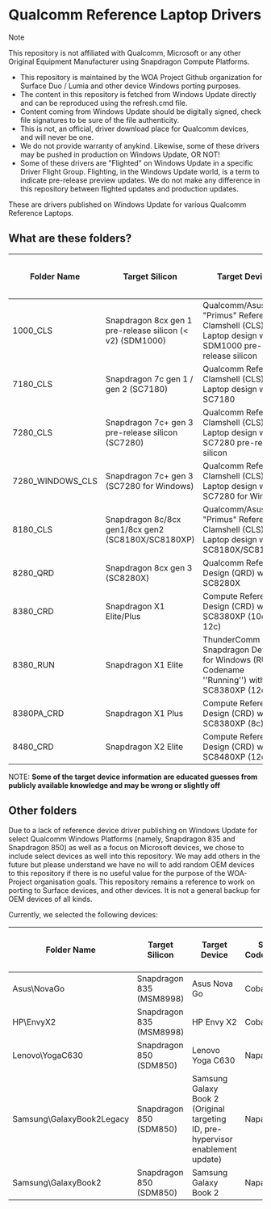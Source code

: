 # Qualcomm Reference Laptop Drivers

> [!NOTE]
> This repository is not affiliated with Qualcomm, Microsoft or any other Original Equipment Manufacturer using Snapdragon Compute Platforms.
> - This repository is maintained by the WOA Project Github organization for Surface Duo / Lumia and other device Windows porting purposes.
> - The content in this repository is fetched from Windows Update directly and can be reproduced using the refresh.cmd file.
> - Content coming from Windows Update should be digitally signed, check file signatures to be sure of the file authenticity.
> - This is not, an official, driver download place for Qualcomm devices, and will never be one.
> - We do not provide warranty of anykind. Likewise, some of these drivers may be pushed in production on Windows Update, OR NOT!
> - Some of these drivers are "Flighted" on Windows Update in a specific Driver Flight Group. Flighting, in the Windows Update world, is a term to indicate pre-release preview updates. We do not make any difference in this repository between flighted updates and production updates.

These are drivers published on Windows Update for various Qualcomm Reference Laptops.

## What are these folders?

| Folder Name      | Target Silicon                                            | Target Device                                                                                   | SoC Codename | Fake Codename (Android Only) |
|------------------|-----------------------------------------------------------|-------------------------------------------------------------------------------------------------|--------------|------------------------------|
| 1000_CLS         | Snapdragon 8cx gen 1 pre-release silicon (< v2) (SDM1000) | Qualcomm/Asus "Primus" Reference Clamshell (CLS) Laptop design with SDM1000 pre-release silicon | Poipu        | Shrike                       |
| 7180_CLS         | Snapdragon 7c gen 1 / gen 2 (SC7180)                      | Qualcomm Reference Clamshell (CLS) Laptop design with SC7180                                    | Rennell      | Atoll                        |
| 7280_CLS         | Snapdragon 7c+ gen 3 pre-release silicon (SC7280)         | Qualcomm Reference Clamshell (CLS) Laptop design with SC7280 pre-release silicon                | Kodiak       | Yupik                        |
| 7280_WINDOWS_CLS | Snapdragon 7c+ gen 3 (SC7280 for Windows)                 | Qualcomm Reference Clamshell (CLS) Laptop design with SC7280 for Windows                        | Kodiak       | Yupik                        |
| 8180_CLS         | Snapdragon 8c/8cx gen1/8cx gen2 (SC8180X/SC8180XP)        | Qualcomm/Asus "Primus" Reference Clamshell (CLS) Laptop design with SC8180X/SC8180XP            | Poipu        | Shrike                       |
| 8280_QRD         | Snapdragon 8cx gen 3 (SC8280X)                            | Qualcomm Reference Design (QRD) with SC8280X                                                    | Makena       |                              |
| 8380_CRD         | Snapdragon X1 Elite/Plus                                  | Compute Reference Design (CRD) with SC8380XP (10c or 12c)                                       | Hamoa        |                              |
| 8380_RUN         | Snapdragon X1 Elite                                       | ThunderComm Snapdragon Dev Kit for Windows (RUN, Codename ''Running'') with SC8380XP (12c)                            | Hamoa        |                              |
| 8380PA_CRD       | Snapdragon X1 Plus                                        | Compute Reference Design (CRD) with SC8380XP (8c)                                               | Purwa        |                              |
| 8480_CRD         | Snapdragon X2 Elite                                       | Compute Reference Design (CRD) with SC8480XP (12c)                                              | Glymur       |                              |

NOTE: __Some of the target device information are educated guesses from publicly available knowledge and may be wrong or slightly off__

## Other folders

Due to a lack of reference device driver publishing on Windows Update for select Qualcomm Windows Platforms (namely, Snapdragon 835 and Snapdragon 850) as well as a focus on Microsoft devices, we chose to include select devices as well into this repository. We may add others in the future but please understand we have no will to add random OEM devices to this repository if there is no useful value for the purpose of the WOA-Project organisation goals. This repository remains a reference to work on porting to Surface devices, and other devices. It is not a general backup for OEM devices of all kinds.

Currently, we selected the following devices:

| Folder Name | Target Silicon | Target Device | SoC Codename | Fake Codename (Android Only) |
|-------------|----------------|---------------|--------------|------------------------------|
| Asus\NovaGo | Snapdragon 835 (MSM8998) | Asus Nova Go | Cobalt | N/A |
| HP\EnvyX2   | Snapdragon 835 (MSM8998) | HP Envy X2 | Cobalt | N/A |
| Lenovo\YogaC630 | Snapdragon 850 (SDM850) | Lenovo Yoga C630 | Napali | Skunk |
| Samsung\GalaxyBook2Legacy | Snapdragon 850 (SDM850) | Samsung Galaxy Book 2 (Original targeting ID, pre-hypervisor enablement update) | Napali | Skunk |
| Samsung\GalaxyBook2 | Snapdragon 850 (SDM850) | Samsung Galaxy Book 2 | Napali | Skunk |
